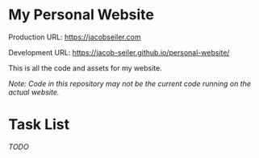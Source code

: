 # My Personal Website

Production URL: https://jacobseiler.com

Development URL: https://jacob-seiler.github.io/personal-website/

This is all the code and assets for my website.

_Note: Code in this repository may not be the current code running on the actual website._

# Task List

_TODO_
